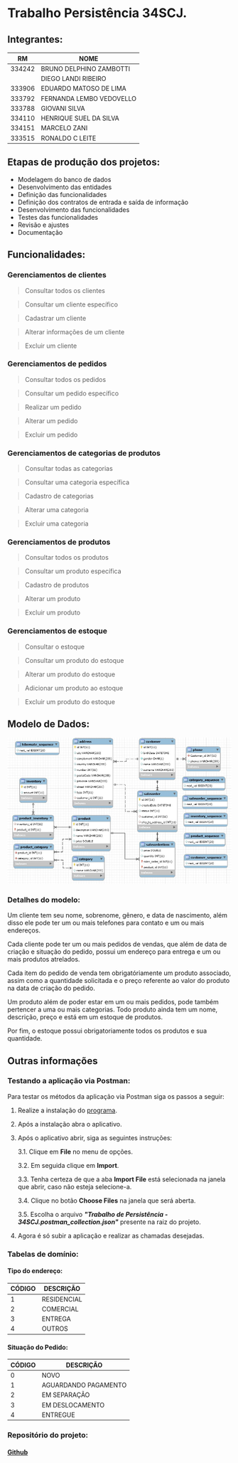 # Trabalho Persistência 34SCJ.

## Integrantes: 

| RM     	| NOME                     	|
|--------	|--------------------------	|
| 334242 	| BRUNO DELPHINO ZAMBOTTI  	|
|        	| DIEGO LANDI RIBEIRO      	|
| 333906 	| EDUARDO MATOSO DE LIMA   	|
| 333792 	| FERNANDA LEMBO VEDOVELLO 	|
| 333788 	| GIOVANI SILVA            	|
| 334110 	| HENRIQUE SUEL DA SILVA   	|
| 334151 	| MARCELO ZANI             	|
| 333515 	| RONALDO C LEITE          	|E


## Etapas de produção dos projetos: 

- Modelagem do banco de dados 
- Desenvolvimento das entidades 
- Definição das funcionalidades 
- Definição dos contratos de entrada e saída de informação 
- Desenvolvimento das funcionalidades 
- Testes das funcionalidades  
- Revisão e ajustes 
- Documentação 

## Funcionalidades:

### Gerenciamentos de clientes

> Consultar todos os clientes

> Consultar um cliente específico  

> Cadastrar um cliente 

> Alterar informações de um cliente 

> Excluir um cliente 

### Gerenciamentos de pedidos

> Consultar todos os pedidos 

> Consultar um pedido específico  

> Realizar um pedido 

> Alterar um pedido 

> Excluir um pedido 

### Gerenciamentos de categorias de produtos

> Consultar todas as categorias  

> Consultar uma categoria específica  

> Cadastro de categorias 

> Alterar uma categoria  

> Excluir uma categoria  

### Gerenciamentos de produtos

> Consultar todos os produtos 

> Consultar um produto específica  

> Cadastro de produtos 

> Alterar um produto  

> Excluir um produto 

### Gerenciamentos de estoque 

> Consultar o estoque 

> Consultar um produto do estoque  

> Alterar um produto do estoque 

> Adicionar um produto ao estoque 

> Excluir um produto do estoque  

## Modelo de Dados:
![](modelo.png)

### Detalhes do modelo:
Um cliente tem seu nome, sobrenome, gênero, e data de nascimento, além disso ele pode ter um ou mais telefones para contato e um ou mais endereços. 

Cada cliente pode ter um ou mais pedidos de vendas, que além de data de criação e situação do pedido, possui um endereço para entrega e um ou mais produtos atrelados. 

Cada item do pedido de venda tem obrigatóriamente um produto associado, assim como a quantidade solicitada e o preço referente ao valor do produto na data de criação do pedido. 

Um produto além de poder estar em um ou mais pedidos, pode também pertencer a uma ou mais categorias. Todo produto ainda tem um nome, descrição, preço e está em um estoque de produtos. 

Por fim, o estoque possui obrigatoriamente todos os produtos e sua quantidade. 

## Outras informações

### Testando a aplicação via Postman:
Para testar os métodos da aplicação via Postman siga os passos a seguir:
1. Realize a instalação do [programa](https://www.getpostman.com/downloads/).
2. Após a instalação abra o aplicativo.
3. Após o aplicativo abrir, siga as seguintes instruções:

    3.1. Clique em **File** no menu de opções.
  
    3.2. Em seguida clique em **Import**.
  
    3.3. Tenha certeza de que a aba **Import File** está selecionada na janela que abrir, caso não esteja selecione-a.
  
    3.4. Clique no botão **Choose Files** na janela que será aberta.
  
    3.5. Escolha o arquivo ***"Trabalho de Persistência - 34SCJ.postman_collection.json"*** presente na raiz do projeto.

4. Agora é só subir a aplicação e realizar as chamadas desejadas.
 
### Tabelas de domínio:

#### Tipo do endereço:

| CÓDIGO 	| DESCRIÇÃO   	|
|--------	|-------------	|
| 1      	| RESIDENCIAL 	|
| 2      	| COMERCIAL   	|
| 3      	| ENTREGA     	|
| 4      	| OUTROS      	|

#### Situação do Pedido:

| CÓDIGO 	| DESCRIÇÃO            	|
|--------	|----------------------	|
| 0      	| NOVO                 	|
| 1      	| AGUARDANDO PAGAMENTO 	|
| 2      	| EM SEPARAÇÃO         	|
| 3      	| EM DESLOCAMENTO      	|
| 4      	| ENTREGUE             	|

### Repositório do projeto:

#### [Github](https://github.com/ronaldoleitte1975/trabalho-final-persistencia-34scj)
